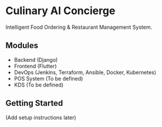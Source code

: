 # Culinary AI Concierge

Intelligent Food Ordering & Restaurant Management System.

## Modules

- Backend (Django)
- Frontend (Flutter)
- DevOps (Jenkins, Terraform, Ansible, Docker, Kubernetes)
- POS System (To be defined)
- KDS (To be defined)

## Getting Started

(Add setup instructions later)

